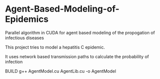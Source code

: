 # Agent-Based-Modeling-of-Epidemics
Parallel algorithm in CUDA for agent based modeling of the propogation of infectious diseases

This project tries to model a hepatitis C epidemic.  

It uses network based transmission paths to calculate the probability of infection

BUILD 
g++ AgentModel.cu AgentLib.cu -o AgentModel

